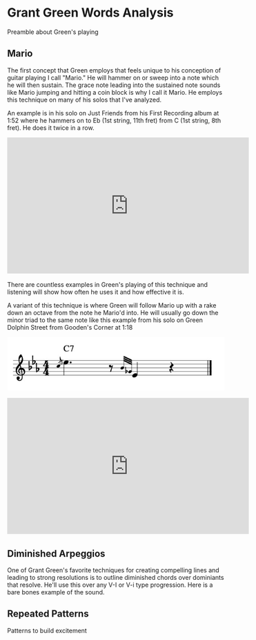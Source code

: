 # Grant Green Words Analysis

Preamble about Green's playing

## Mario

The first concept that Green employs that feels unique to his conception of guitar playing I call "Mario." He will hammer on or sweep into a note which he will then sustain. The grace note leading into the sustained note sounds like Mario jumping and hitting a coin block is why I call it Mario. He employs this technique on many of his solos that I've analyzed. 

An example is in his solo on Just Friends from his First Recording album at 1:52 where he hammers on to Eb (1st string, 11th fret) from C (1st string, 8th fret). He does it twice in a row.

<iframe width="560" height="315" src="https://www.youtube.com/embed/x1cEbHpjjNs?start=111" frameborder="0" allow="accelerometer; autoplay; clipboard-write; encrypted-media; gyroscope; picture-in-picture" allowfullscreen></iframe>

There are countless examples in Green's playing of this technique and listening will show how often he uses it and how effective it is. 

A variant of this technique is where Green will follow Mario up with a rake down an octave from the note he Mario'd into. He will usually go down the minor triad to the same note like this example from his solo on Green Dolphin Street from Gooden's Corner at 1:18

![Image of Mario Variant](/analysis/grant_green_words/mario_variant.jpg)

<iframe width="560" height="315" src="https://www.youtube.com/embed/vUCYrcWbaH0?start=74" frameborder="0" allow="accelerometer; autoplay; clipboard-write; encrypted-media; gyroscope; picture-in-picture" allowfullscreen></iframe>

## Diminished Arpeggios

One of Grant Green's favorite techniques for creating compelling lines and leading to strong resolutions is to outline diminished chords over dominiants that resolve. He'll use this over any V-I or V-i type progression. Here is a bare bones example of the sound. 

## Repeated Patterns

Patterns to build excitement